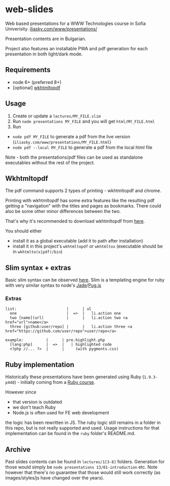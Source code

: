 # web-slides
Web based presentations for a WWW Technologies course in Sofia Univerisity. [iliasky.com/www/presentations/](https://iliasky.com/www/presentations/)

Presentation contents are in Bulgarian. 

Project also features an installable PWA and pdf generation for each presentation in both light/dark mode.

## Requirements

- node 6+ (preferred 8+)
- [optional] [wkhtmltopdf](https://wkhtmltopdf.org/downloads.html)

## Usage

1. Create or update a `lectures/MY_FILE.slim`
2. Run `node presentations MY_FILE` and you will get `html/MY_FILE.html`
3. Run
- `node pdf MY_FILE` to generate a pdf from the live version (`iliasky.com/www/presentations/MY_FILE.html`)
- `node pdf --local MY_FILE` to generate a pdf from the local html file

Note - both the presentations/pdf files can be used as standalone executables without the rest of the project.

## Wkhtmltopdf

The pdf command supports 2 types of printing - wkhtmltopdf and chrome.

Printing with wkhtmltopdf has some extra features like the resulting pdf getting a "navigation" with the titles and pages as bookmarks. There could also be some other minor differences between the two.

That's why it's recommended to download wkhtmltopdf from [here](https://wkhtmltopdf.org/downloads.html).

You should either
- install it as a global executable (add it to path after installation)
- install it in this project's `wkhtmltopdf` or `wkhtmltox` (executable should be in `wkhtmlto(x|pdf)/bin`)

## Slim syntax + extras

Basic slim syntax can be observed [here](http://slim-lang.com). Slim is a templating engine for ruby with very similar syntax to node's [Jade](http://jade-lang.com)/[Pug.js](https://pugjs.org)

### Extras

```
list:                      |      | ul
  one                      |  =>  |   li.action one
  two [name](url)          |      |   li.action two <a href="url">name</a>
  three [github:user/repo] |      |   li.action three <a href="https://github.com/user/repo">user/repo</a>
```

```
example:          |      | pre.highlight.php
  [lang:php]      |  =>  |   | highlighted code
  <?php //... ?>  |      |     (with pygments.css)
```

## Ruby implementation

Historically these presentations have been generated using Ruby (`1.9.3-p448`) - initially coming from a [Ruby course](http://fmi.ruby.bg). 

However since 
- that version is outdated
- we don't teach Ruby
- Node.js is often used for FE web development

the logic has been rewritten in JS. The ruby logic still remains in a folder in this repo, but is not really supported and used. Usage instructions for that implementation can be found in the `ruby` folder's README.md.

## Archive

Past slides contents can be found in `lectures/1[3-8]` folders. Generation for those would simply be `node presentations 13/01-introduction` etc. Note however that there's no guarantee that those would still work correctly (as images/styles/js have changed over the years).